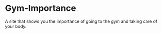 # Gym-Importance
A site that shows you the importance of going to the gym and taking care of your body.
